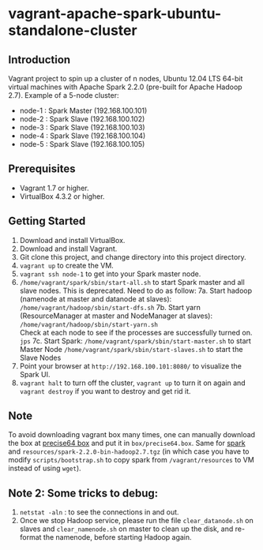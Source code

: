 # vagrant-apache-spark-ubuntu-standalone-cluster

## Introduction
Vagrant project to spin up a cluster of n nodes, Ubuntu 12.04 LTS 64-bit virtual machines with Apache Spark 2.2.0 (pre-built for Apache Hadoop 2.7).
Example of a 5-node cluster:
- node-1 : Spark Master (192.168.100.101)
- node-2 : Spark Slave (192.168.100.102)
- node-3 : Spark Slave (192.168.100.103)
- node-4 : Spark Slave (192.168.100.104)
- node-5 : Spark Slave (192.168.100.105)

## Prerequisites
- Vagrant 1.7 or higher.
- VirtualBox 4.3.2 or higher.

## Getting Started
1. Download and install VirtualBox.
2. Download and install Vagrant.
3. Git clone this project, and change directory into this project directory.
5. `vagrant up` to create the VM.
6. `vagrant ssh node-1` to get into your Spark master node.
7. `/home/vagrant/spark/sbin/start-all.sh` to start Spark master and all slave nodes. This is deprecated. Need to do as follow:
7a. Start hadoop (namenode at master and datanode at slaves): 
	`/home/vagrant/hadoop/sbin/start-dfs.sh`
7b. Start yarn (ResourceManager at master and NodeManager at slaves): 
	`/home/vagrant/hadoop/sbin/start-yarn.sh`	
	Check at each node to see if the processes are successfully turned on. 
	`jps`
7c. Start Spark:
	`/home/vagrant/spark/sbin/start-master.sh` to start Master Node
	`/home/vagrant/spark/sbin/start-slaves.sh` to start the Slave Nodes
8. Point your browser at `http://192.168.100.101:8080/` to visualize the Spark UI.
9. `vagrant halt` to turn off the cluster, `vagrant up` to turn it on again and `vagrant destroy` if you want to destroy and get rid it.

## Note
To avoid downloading vagrant box many times, one can manually download the box at [precise64 box](https://files.hashicorp.com/precise64.box) and put it in `box/precise64.box`. Same for [spark](https://d3kbcqa49mib13.cloudfront.net/spark-2.2.0-bin-hadoop2.7.tgz) and `resources/spark-2.2.0-bin-hadoop2.7.tgz` (in which case you have to modify `scripts/bootstrap.sh` to copy spark from `/vagrant/resources` to VM instead of using `wget`).

## Note 2: Some tricks to debug:
1. `netstat -aln` : to see the connections in and out. 
2. Once we stop Hadoop service, please run the file `clear_datanode.sh` on slaves and `clear_namenode.sh` on master to clean up the disk, and re-format the namenode, before starting Hadoop again.